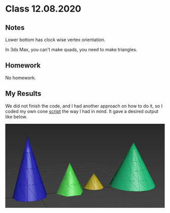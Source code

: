 # Class 12.08.2020

## Notes

Lower bottom has clock wise vertex orientation.<br />

In 3ds Max, you can't make quads, you need to make triangles.<br />

## Homework

No homework.<br />

## My Results

We did not finish the code, and I had another approach on how to do it, so I coded my own cone [script](https://github.com/the-other-mariana/3dsmax-plugins/blob/master/12082020/my-cone-mariana.ms) the way I had in mind. It gave a desired output like below.<br />

![alt text](https://github.com/the-other-mariana/3dsmax-plugins/blob/master/12082020/mariana-cone-output.png?raw=true)